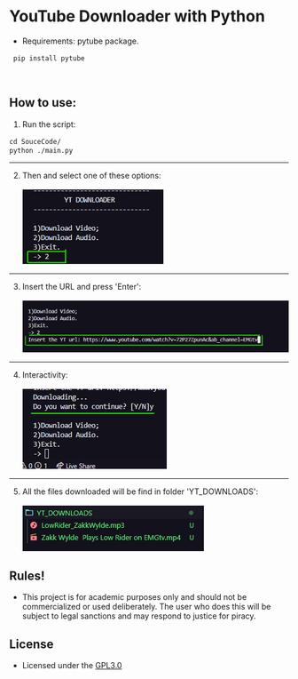 # YouTube Downloader with Python

- Requirements: pytube package.
~~~~Shell
 pip install pytube
~~~~

<br>

## How to use:
1. Run  the script:
~~~~Shell
cd SouceCode/
python ./main.py
~~~~
---

2. Then and select one of these options:<br><br>
<img src =  "https://github.com/GabrielZuany/Python/blob/master/Projects/YouTubeDownloader/media/op.png" /><br>
---

3. Insert the URL and press 'Enter':<br><br>
<img src = "https://github.com/GabrielZuany/Python/blob/master/Projects/YouTubeDownloader/media/url.png"/><br>
---
4. Interactivity:<br><br>
<img src = "https://github.com/GabrielZuany/Python/blob/master/Projects/YouTubeDownloader/media/loop.png" /><br>
---
5. All the files downloaded will be find in folder 'YT_DOWNLOADS':<br><br>
<img src = "https://github.com/GabrielZuany/Python/blob/master/Projects/YouTubeDownloader/media/download.png" /><br>

## **Rules**!
- This project is for academic purposes only and should not be commercialized or used deliberately.
The user who does this will be subject to legal sanctions and may respond to justice for piracy.


## License
- Licensed under the [GPL3.0](https://www.gnu.org/licenses/gpl-3.0.pt-br.html)
